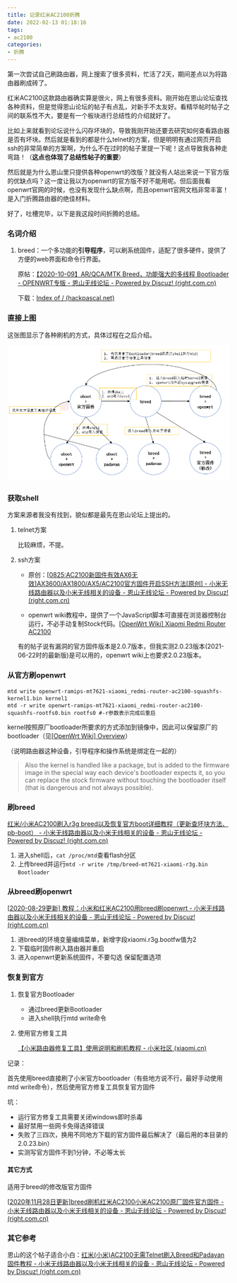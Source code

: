 ```yaml
---
title: 记录红米AC2100折腾
date: 2022-02-13 01:18:16
tags:
- ac2100
categories:
- 折腾
---
```



第一次尝试自己刷路由器，网上搜索了很多资料，忙活了2天，期间差点以为将路由器刷成砖了。

红米AC2100这款路由器确实算是很火，网上有很多资料。刚开始在恩山论坛查找各种资料，但是觉得恩山论坛的帖子有点乱，对新手不太友好。看精华帖时帖子之间的联系性不大，要是有一个板块进行总结性的介绍就好了。
<!--more-->

比如上来就看到论坛说什么闪存坏块的，导致我刚开始还要去研究如何查看路由器是否有坏块。然后就是看到的都是什么telnet的方案，但是明明有通过网页开启ssh的非常简单的方案啊，为什么不在过时的帖子里提一下呢！这点导致我各种走弯路！（**这点也体现了总结性帖子的重要**）

然后就是为什么恩山里只提供各种openwrt的改版？就没有人站出来说一下官方版的优缺点吗？这一度让我以为openwrt的官方版不好不能用呢。但后面我看openwrt官网的时候，也没有发现什么缺点啊，而且openwrt官网文档非常丰富！是入门折腾路由器的绝佳材料。

好了，吐槽完毕，以下是我这段时间折腾的总结。

### 名词介绍

1. breed：一个多功能的**引导程序**，可以刷系统固件，适配了很多硬件，提供了方便的web界面和命令行界面。

   原帖：[【2020-10-09】AR/QCA/MTK Breed，功能强大的多线程 Bootloader - OPENWRT专版 - 恩山无线论坛 - Powered by Discuz! (right.com.cn)](https://www.right.com.cn/forum/thread-161906-1-1.html)

   下载：[Index of / (hackpascal.net)](https://breed.hackpascal.net/)

### 直接上图

这张图显示了各种刷机的方式，具体过程在之后介绍。

![image-20210622145337241](../../images/2022-02-13-记录红米AC2100折腾/image-20210622145337241.png)

### 获取shell

方案来源者我没有找到，貌似都是最先在恩山论坛上提出的。

1. telnet方案

   比较麻烦，不提。

2. ssh方案

   - 原创：[[0825:AC2100新固件有效AX6无效\]AX3600/AX1800/AX5/AC2100官方固件开启SSH方法[原创] - 小米无线路由器以及小米无线相关的设备 - 恩山无线论坛 - Powered by Discuz! (right.com.cn)](https://www.right.com.cn/forum/thread-4032490-1-1.html)

   - openwrt wiki教程中，提供了一个JavaScript脚本可直接在浏览器控制台运行，不必手动复制Stock代码。[[OpenWrt Wiki\] Xiaomi Redmi Router AC2100](https://openwrt.org/toh/xiaomi/xiaomi_redmi_router_ac2100)

   有的帖子说有漏洞的官方固件版本是2.0.7版本，但我实测2.0.23版本(2021-06-22时的最新版)是可以用的，openwrt wiki上也要求2.0.23版本。

### 从官方刷openwrt

```
mtd write openwrt-ramips-mt7621-xiaomi_redmi-router-ac2100-squashfs-kernel1.bin kernel1
mtd -r write openwrt-ramips-mt7621-xiaomi_redmi-router-ac2100-squashfs-rootfs0.bin rootfs0 #-r参数表示完成后重启
```

kernel按照原厂bootloader所要求的方式添加到镜像中，因此可以保留原厂的bootloader（见[[OpenWrt Wiki\] Overview](https://openwrt.org/docs/guide-developer/overview)）

（说明路由器这种设备，引导程序和操作系统是绑定在一起的）

> Also the kernel is handled like a package, but is added to the firmware image in the special way each device's bootloader expects it, so you can replace the stock firmware without touching the bootloader itself (that is dangerous and not always possible).

### 刷breed

[红米/小米AC2100刷入r3g breed以及恢复官方boot详细教程（更新查坏块方法、pb-boot） - 小米无线路由器以及小米无线相关的设备 - 恩山无线论坛 - Powered by Discuz! (right.com.cn)](https://www.right.com.cn/forum/thread-4023907-1-1.html)

1. 进入shell后，`cat /proc/mtd`查看flash分区
2. 上传breed并运行`mtd -r write /tmp/breed-mt7621-xiaomi-r3g.bin Bootloader`

### 从breed刷openwrt

[[2020-08-29更新\] 教程：小米和红米AC2100用breed刷openwrt - 小米无线路由器以及小米无线相关的设备 - 恩山无线论坛 - Powered by Discuz! (right.com.cn)](https://www.right.com.cn/forum/thread-4025861-1-1.html)

1. 进breed的环境变量编缉菜单，新增字段xiaomi.r3g.bootfw值为2
2. 下载临时固件刷入路由器并重启
3. 进入openwrt更新系统固件，不要勾选 保留配置选项

### 恢复到官方

1. 恢复官方Bootloader

   - 通过breed更新Bootloader
   - 进入shell执行mtd write命令

2. 使用官方修复工具

   [【小米路由器修复工具】使用说明和刷机教程 - 小米社区 (xiaomi.cn)](https://www.xiaomi.cn/post/5289432)

记录：

首先使用breed直接刷了小米官方bootloader（有些地方说不行，最好手动使用mtd write命令），然后使用官方修复工具恢复官方固件

坑：

- 运行官方修复工具需要关闭windows即时杀毒
- 最好禁用一些网卡免得选择错误
- 失败了三四次，换用不同地方下载的官方固件最后解决了（最后用的本目录的2.0.23.bin）
- 实测写官方固件不到1分钟，不必等太长

#### 其它方式

适用于breed的修改版官方固件

[[2020年11月28日更新\]breed刷机红米AC2100小米AC2100原厂固件官方固件 - 小米无线路由器以及小米无线相关的设备 - 恩山无线论坛 - Powered by Discuz! (right.com.cn)](https://www.right.com.cn/FORUM/thread-4028850-1-1.html)



### 其它参考

恩山的这个帖子适合小白：[红米(小米)AC2100无需Telnet刷入Breed和Padavan固件教程 - 小米无线路由器以及小米无线相关的设备 - 恩山无线论坛 - Powered by Discuz! (right.com.cn)](https://www.right.com.cn/forum/thread-4054150-1-1.html)